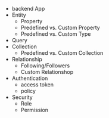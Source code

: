 * backend App
* Entity
  * Property
  * Predefined vs. Custom Property
  * Predefined vs. Custom Type
* Query
* Collection
  * Predefined vs. Custom Collection
* Relationship
  * Following/Followers
  * Custom Relationshop
* Authentication
  * access token
  * policy
* Security
  * Role
  * Permission
